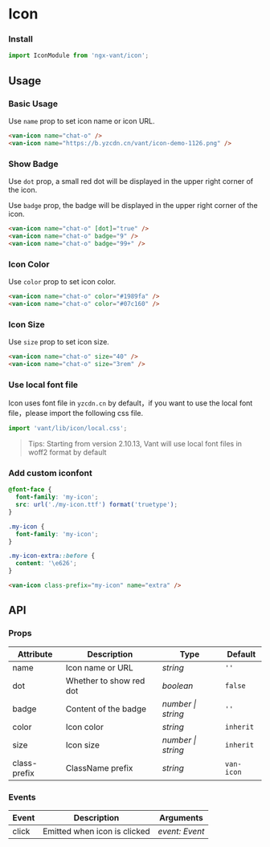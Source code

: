 # Icon

### Install

```js
import IconModule from 'ngx-vant/icon';
```

## Usage

### Basic Usage

Use `name` prop to set icon name or icon URL.

```html
<van-icon name="chat-o" />
<van-icon name="https://b.yzcdn.cn/vant/icon-demo-1126.png" />
```

### Show Badge

Use `dot` prop, a small red dot will be displayed in the upper right corner of the icon.

Use `badge` prop, the badge will be displayed in the upper right corner of the icon.

```html
<van-icon name="chat-o" [dot]="true" />
<van-icon name="chat-o" badge="9" />
<van-icon name="chat-o" badge="99+" />
```

### Icon Color

Use `color` prop to set icon color.

```html
<van-icon name="chat-o" color="#1989fa" />
<van-icon name="chat-o" color="#07c160" />
```

### Icon Size

Use `size` prop to set icon size.

```html
<van-icon name="chat-o" size="40" />
<van-icon name="chat-o" size="3rem" />
```

### Use local font file

Icon uses font file in `yzcdn.cn` by default，if you want to use the local font file，please import the following css file.

```js
import 'vant/lib/icon/local.css';
```

> Tips: Starting from version 2.10.13, Vant will use local font files in woff2 format by default

### Add custom iconfont

```css
@font-face {
  font-family: 'my-icon';
  src: url('./my-icon.ttf') format('truetype');
}

.my-icon {
  font-family: 'my-icon';
}

.my-icon-extra::before {
  content: '\e626';
}
```

```html
<van-icon class-prefix="my-icon" name="extra" />
```

## API

### Props

| Attribute      | Description             | Type               | Default    |
| -------------- | ----------------------- | ------------------ | ---------- |
| name           | Icon name or URL        | _string_           | `''`       |
| dot            | Whether to show red dot | _boolean_          | `false`    |
| badge          | Content of the badge    | _number \| string_ | `''`       |
| color          | Icon color              | _string_           | `inherit`  |
| size           | Icon size               | _number \| string_ | `inherit`  |
| class-prefix   | ClassName prefix        | _string_           | `van-icon` |

### Events

| Event | Description                  | Arguments      |
| ----- | ---------------------------- | -------------- |
| click | Emitted when icon is clicked | _event: Event_ |

